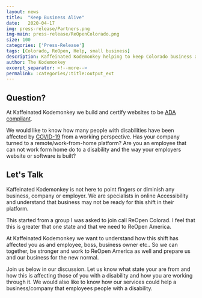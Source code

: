 ```yaml
---
layout: news
title:  "Keep Business Alive"
date:   2020-04-17
img: press-release/Partners.png
img-main: press-release/ReOpenColorado.png
size: 100
categories: ['Press-Release']
tags: [Colorado, ReOpen, Help, small business]
description: Kaffeinated Kodemonkey helping to keep Colorado business alive
author: The Kodemonkey
excerpt_separator: <!--more-->
permalink: :categories/:title:output_ext
---
```


<h2>Question?</h2>
<p>At Kaffeinated Kodemonkey we build and certify websites to be <a href="{{site.url}}/Web-Accessibility/ADA-Compliance">ADA compliant</a>.</p>

<p>We would like to know how many people with disabilities have been affected by <a href="{{site.url}}/COVID-19">COVID-19</a> from a working perspective. Has your company turned to a remote/work-from-home platform? Are you an employee that can not work form home do to a disability and the way your employers website or software is built?</p>

<h2>Let's Talk</h2>
<p>Kaffeinated Kodemonkey is not here to point fingers or diminish any business, company or employer. We are specialists in online Accessibility and understand that business may not be ready for this shift in their platform.</p>

<p>This started from a group I was asked to join call ReOpen Colorad. I feel that this is greater that one state and that we need to ReOpen America.</p>

<p>At Kaffeinated Kodemonkey we want to understand how this shift has affected you as and employee, boss, business owner etc.. So we can together, be stronger and work to ReOpen America as well and prepare us and our business for the new normal.</p>

<p>Join us below in our discussion. Let us know what state your are from and how this is affecting those of you with a disability and how you are working through it. We would also like to know how our services could help a business/company that employees people with a disability.</p>
